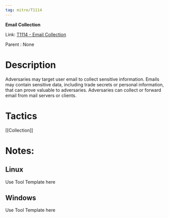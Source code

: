 ```yaml
---
tag: mitre/T1114
---
```


**Email Collection**

Link: [T1114 - Email Collection](https://attack.mitre.org/techniques/T1114)

Parent : None


# Description

Adversaries may target user email to collect sensitive information. Emails may contain sensitive data, including trade secrets or personal information, that can prove valuable to adversaries. Adversaries can collect or forward email from mail servers or clients. 

# Tactics


[[Collection]]


# Notes:

## Linux

Use Tool Template here

## Windows

Use Tool Template here